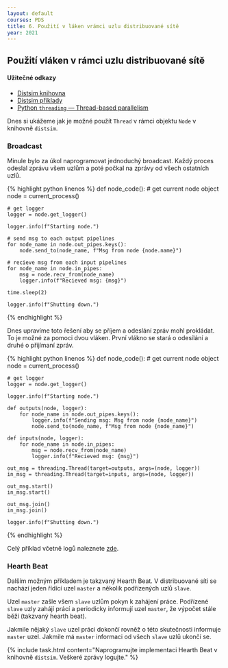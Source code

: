 ```yaml
---
layout: default
courses: PDS
title: 6. Použití v láken vrámci uzlu distribuované sítě
year: 2021
---
```



## Použití vláken v rámci uzlu distribuované sítě

#### Užitečné odkazy
* [Distsim knihovna](https://github.com/mikulatomas/distsim)
* [Distsim příklady](https://github.com/mikulatomas/distsim/tree/master/examples)
* [Python `threading` — Thread-based parallelism](https://docs.python.org/3/library/threading.html)

Dnes si ukážeme jak je možné použít ```Thread``` v rámci objektu ```Node``` v knihovně ```distsim```.

### Broadcast
Minule bylo za úkol naprogramovat jednoduchý broadcast. Každý proces odeslal zprávu všem uzlům a poté počkal na zprávy od všech ostatních uzlů.

{% highlight python linenos %}
def node_code():
    # get current node object
    node = current_process()

    # get logger
    logger = node.get_logger()

    logger.info(f"Starting node.")

    # send msg to each output pipelines
    for node_name in node.out_pipes.keys():
        node.send_to(node_name, f"Msg from node {node.name}")

    # recieve msg from each input pipelines
    for node_name in node.in_pipes:
        msg = node.recv_from(node_name)
        logger.info(f"Recieved msg: {msg}")

    time.sleep(2)

    logger.info(f"Shutting down.")
{% endhighlight %}

Dnes upravíme toto řešení aby se příjem a odeslání zpráv mohl prokládat. To je možné za pomoci dvou vláken. První vlákno se stará o odesílání a druhé o přijímaní zpráv.

{% highlight python linenos %}
def node_code():
    # get current node object
    node = current_process()

    # get logger
    logger = node.get_logger()

    logger.info(f"Starting node.")

    def outputs(node, logger):
        for node_name in node.out_pipes.keys():
            logger.info(f"Sending msg: Msg from node {node_name}")
            node.send_to(node_name, f"Msg from node {node_name}")

    def inputs(node, logger):
        for node_name in node.in_pipes:
            msg = node.recv_from(node_name)
            logger.info(f"Recieved msg: {msg}")

    out_msg = threading.Thread(target=outputs, args=(node, logger))
    in_msg = threading.Thread(target=inputs, args=(node, logger))

    out_msg.start()
    in_msg.start()

    out_msg.join()
    in_msg.join()

    logger.info(f"Shutting down.")
{% endhighlight %}

Celý příklad včetně logů naleznete [zde](https://github.com/mikulatomas/distsim/tree/master/examples/threads).

### Hearth Beat
Dalším možným příkladem je takzvaný Hearth Beat. V distribuované síti se nachází jeden řídící uzel ```master``` a několik podřízených uzlů ```slave```.

Uzel ```master``` zašle všem ```slave``` uzlům pokyn k zahájení práce. Podřízené ```slave``` uzly zahájí prácí a periodicky informují uzel ```master```, že výpočet stále běží (takzvaný hearth beat).

Jakmile nějaký ```slave``` uzel práci dokončí rovněž o této skutečnosti informuje ```master``` uzel. Jakmile má ```master``` informaci od všech ```slave``` uzlů ukončí se.

{% include task.html content="Naprogramujte implementaci Hearth Beat v knihovně <code>distsim</code>. Veškeré zprávy logujte." %}
